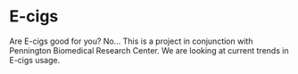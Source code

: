 # E-cigs
Are E-cigs good for you?  No...  This is a project in conjunction with Pennington Biomedical Research Center.  We are looking at current trends in E-cigs usage.  
